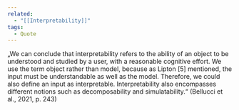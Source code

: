 ```yaml
---
related:
  - "[[Interpretability]]"
tags:
  - Quote
---
```

„We can conclude that interpretability refers to the ability of an object to be understood and studied by a user, with a reasonable cognitive effort. We use the term object rather than model, because as Lipton [5] mentioned, the input must be understandable as well as the model. Therefore, we could also define an input as interpretable. Interpretability also encompasses different notions such as decomposability and simulatability.“ (Bellucci et al., 2021, p. 243)
